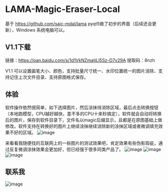 # LAMA-Magic-Eraser-Local


基于 https://github.com/saic-mdal/lama  pyqt5做了初步的界面（后续还会更新），Windows 系统电脑可以。


## V1.1下载
链接：https://pan.baidu.com/s/1d1VkNZmatjLl5Sz-D7v29A 提取码：8nzh

V1.1 可以设置画笔大小、颜色，支持批量尺寸统一、水印位置统一的图片消除、支持记住上次文件目录、支持原图格式保存。

## 体验
软件操作依然很简单，如下选择图片，然后涂抹待消除区域，最后点击转换按钮（本地跑模型，CPU越好越快，差不多的CPU十来秒搞定），软件就会自动将转换后的图片，保存到软件目录下，文件名以magic后缀显示，且都是在原图基础上做修改。软件支持在转换好的图片上继续涂抹继续消除新的涂抹区域或者微调填充效果不好的区域。
 ![image](https://github.com/zhaoyun0071/LAMA-Magic-Eraser-Local/blob/main/images/640.png)

来看看我随便找的互联网上的一些图片的测试效果吧，肯定效果有些伪影瑕疵，通过反复微调涂抹效果会更加好，但已经强于很多同类产品了。
 ![image](https://github.com/zhaoyun0071/LAMA-Magic-Eraser-Local/blob/main/images/640.gif)
  ![image](https://github.com/zhaoyun0071/LAMA-Magic-Eraser-Local/blob/main/images/640%20(1).gif)
   ![image](https://github.com/zhaoyun0071/LAMA-Magic-Eraser-Local/blob/main/images/640%20(2).gif)


## 联系我
 ![image](https://github.com/zhaoyun0071/Disco-Diffusion-Local/blob/main/images/扫码_搜索联合传播样式-白色版.png)
